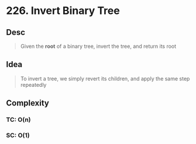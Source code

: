 # 226. Invert Binary Tree

## Desc

> Given the **root** of a binary tree, invert the tree, and return its root

## Idea

> To invert a tree, we simply revert its children, and apply the same step repeatedly

## Complexity

### TC: O(n)

### SC: O(1)